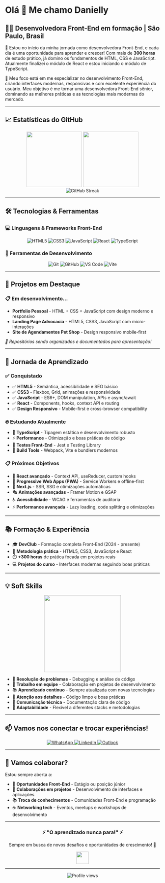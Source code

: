 # Olá 👋 Me chamo Danielly

## 👩‍💻 Desenvolvedora Front-End em formação | São Paulo, Brasil

🚀 Estou no início da minha jornada como desenvolvedora Front-End, e cada dia é uma oportunidade para aprender e crescer! Com mais de **300 horas** de estudo prático, já domino os fundamentos de HTML, CSS e JavaScript. Atualmente finalizei o módulo de React e estou iniciando o módulo de TypeScript.

🎨 Meu foco está em me especializar no desenvolvimento Front-End, criando interfaces modernas, responsivas e com excelente experiência do usuário. Meu objetivo é me tornar uma desenvolvedora Front-End sênior, dominando as melhores práticas e as tecnologias mais modernas do mercado.

---

## 📈 Estatísticas do GitHub

<div align="center">
  <img height="180em" src="https://github-readme-stats.vercel.app/api?username=Danielly-Pedrini&show_icons=true&theme=radical&include_all_commits=true&count_private=true"/>
  <img height="180em" src="https://github-readme-stats.vercel.app/api/top-langs/?username=Danielly-Pedrini&layout=compact&langs_count=7&theme=radical"/>
</div>

<div align="center">
  <img src="https://github-readme-streak-stats.herokuapp.com/?user=Danielly-Pedrini&theme=radical" alt="GitHub Streak"/>
</div>

---

## 🛠️ Tecnologias & Ferramentas

### 💻 Linguagens & Frameworks Front-End
<div align="center">
  <img src="https://img.shields.io/badge/-HTML5-E34F26?style=for-the-badge&logo=html5&logoColor=white" alt="HTML5">
  <img src="https://img.shields.io/badge/-CSS3-1572B6?style=for-the-badge&logo=css3&logoColor=white" alt="CSS3">
  <img src="https://img.shields.io/badge/-JavaScript-F7DF1E?style=for-the-badge&logo=javascript&logoColor=black" alt="JavaScript">
  <img src="https://img.shields.io/badge/-React-61DAFB?style=for-the-badge&logo=react&logoColor=black" alt="React">
  <img src="https://img.shields.io/badge/-TypeScript-3178C6?style=for-the-badge&logo=typescript&logoColor=white" alt="TypeScript">
</div>

### 🔧 Ferramentas de Desenvolvimento
<div align="center">
  <img src="https://img.shields.io/badge/-Git-F05032?style=for-the-badge&logo=git&logoColor=white" alt="Git">
  <img src="https://img.shields.io/badge/-GitHub-181717?style=for-the-badge&logo=github&logoColor=white" alt="GitHub">
  <img src="https://img.shields.io/badge/-VS_Code-007ACC?style=for-the-badge&logo=visual-studio-code&logoColor=white" alt="VS Code">
  <img src="https://img.shields.io/badge/-Vite-646CFF?style=for-the-badge&logo=vite&logoColor=white" alt="Vite">
</div>

---

## 🚀 Projetos em Destaque

### 📋 Em desenvolvimento...
- **Portfolio Pessoal** - HTML + CSS + JavaScript com design moderno e responsivo
- **Landing Page Advocacia** - HTML5, CSS3, JavaScript com micro-interações
- **Site de Agendamentos Pet Shop** - Design responsivo mobile-first

*🔄 Repositórios sendo organizados e documentados para apresentação!*

---

## 🎯 Jornada de Aprendizado

### ✅ Conquistado
- ✅ **HTML5** - Semântica, acessibilidade e SEO básico
- ✅ **CSS3** - Flexbox, Grid, animações e responsividade
- ✅ **JavaScript** - ES6+, DOM manipulation, APIs e async/await
- ✅ **React** - Components, hooks, context API e routing
- ✅ **Design Responsivo** - Mobile-first e cross-browser compatibility

### 🔥 Estudando Atualmente
- 🎯 **TypeScript** - Tipagem estática e desenvolvimento robusto
- ⚡ **Performance** - Otimização e boas práticas de código
- 🧪 **Testes Front-End** - Jest e Testing Library
- 🚀 **Build Tools** - Webpack, Vite e bundlers modernos

### 📋 Próximos Objetivos
- 🌟 **React avançado** - Context API, useReducer, custom hooks
- 📱 **Progressive Web Apps (PWA)** - Service Workers e offline-first
- 🚀 **Next.js** - SSR, SSG e otimizações automáticas
- 🎭 **Animações avançadas** - Framer Motion e GSAP
- ♿ **Acessibilidade** - WCAG e ferramentas de auditoria
- ⚡ **Performance avançada** - Lazy loading, code splitting e otimizações

---

## 📚 Formação & Experiência

- 🎓 **DevClub** - Formação completa Front-End (2024 - presente)
- 📖 **Metodologia prática** - HTML5, CSS3, JavaScript e React
- ⏱️ **+300 horas** de prática focada em projetos reais
- 💻 **Projetos do curso** - Interfaces modernas seguindo boas práticas

---

## 💡 Soft Skills

<div align="center">
  <img src="https://media.giphy.com/media/L1R1tvI9svkIWwpVYr/giphy.gif" width="250">
</div>

- 🧠 **Resolução de problemas** - Debugging e análise de código
- 🤝 **Trabalho em equipe** - Colaboração em projetos de desenvolvimento
- 📚 **Aprendizado contínuo** - Sempre atualizada com novas tecnologias
- 🎯 **Atenção aos detalhes** - Código limpo e boas práticas
- 💬 **Comunicação técnica** - Documentação clara de código
- 🔄 **Adaptabilidade** - Flexível a diferentes stacks e metodologias

---

## 📫 Vamos nos conectar e trocar experiências!

<div align="center">
  <a href="https://wa.me/5515991563363" target="_blank">
    <img src="https://img.shields.io/badge/WhatsApp-25D366?style=for-the-badge&logo=whatsapp&logoColor=white" alt="WhatsApp">
  </a>
  <a href="https://www.linkedin.com/in/daniellypedrini/" target="_blank">
    <img src="https://img.shields.io/badge/LinkedIn-0077B5?style=for-the-badge&logo=linkedin&logoColor=white" alt="LinkedIn">
  </a>
  <a href="mailto:Daniellypedrini@outlook.com" target="_blank">
    <img src="https://img.shields.io/badge/Microsoft_Outlook-0078D4?style=for-the-badge&logo=microsoft-outlook&logoColor=white" alt="Outlook">
  </a>
</div>

---

## 🤝 Vamos colaborar?



Estou sempre aberta a:
- 💼 **Oportunidades Front-End** - Estágio ou posição júnior
- 🤝 **Colaborações em projetos** - Desenvolvimento de interfaces e aplicações
- 📚 **Troca de conhecimentos** - Comunidades Front-End e programação
- ☕ **Networking tech** - Eventos, meetups e workshops de desenvolvimento

---

<div align="center">
  <h3>⚡️ "O aprendizado nunca para!" ⚡️</h3>
  <p>Sempre em busca de novos desafios e oportunidades de crescimento! 🌟</p>
  <img src="https://media.giphy.com/media/LnQjpWaON8nhr21vNW/giphy.gif" width="40">
</div>

---

<div align="center">
  <img src="https://komarev.com/ghpvc/?username=Danielly-Pedrini&color=ff69b4&style=flat-square&label=Visualizações+do+perfil" alt="Profile views"/>
</div>
